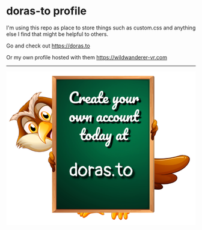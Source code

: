 # doras-to profile

I'm using this repo as place to store things such as custom.css and anything else I find that might be helpful to others.

Go and check out https://doras.to

Or my own profile hosted with them https://wildwanderer-vr.com

<hr>
<a href="https://doras.to">
<img border="0" src="images/doras-create.png">
</a> 
